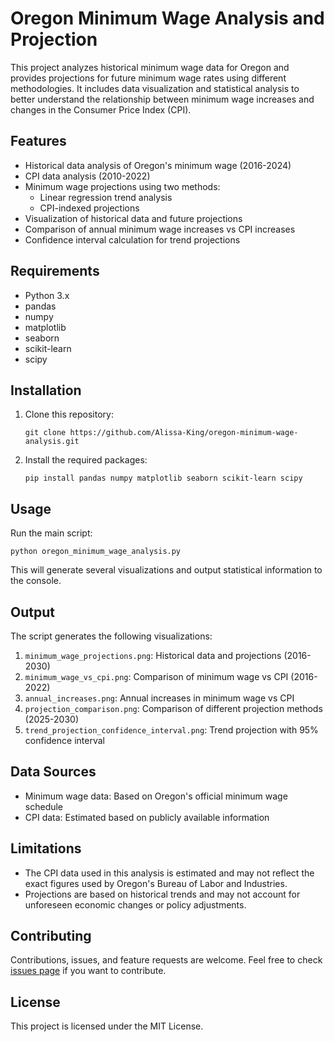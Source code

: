 # Oregon Minimum Wage Analysis and Projection

This project analyzes historical minimum wage data for Oregon and provides projections for future minimum wage rates using different methodologies. It includes data visualization and statistical analysis to better understand the relationship between minimum wage increases and changes in the Consumer Price Index (CPI).

## Features

- Historical data analysis of Oregon's minimum wage (2016-2024)
- CPI data analysis (2010-2022)
- Minimum wage projections using two methods:
  - Linear regression trend analysis
  - CPI-indexed projections
- Visualization of historical data and future projections
- Comparison of annual minimum wage increases vs CPI increases
- Confidence interval calculation for trend projections

## Requirements

- Python 3.x
- pandas
- numpy
- matplotlib
- seaborn
- scikit-learn
- scipy

## Installation

1. Clone this repository:
   ```
   git clone https://github.com/Alissa-King/oregon-minimum-wage-analysis.git
   ```
2. Install the required packages:
   ```
   pip install pandas numpy matplotlib seaborn scikit-learn scipy
   ```

## Usage

Run the main script:

```
python oregon_minimum_wage_analysis.py
```

This will generate several visualizations and output statistical information to the console.

## Output

The script generates the following visualizations:

1. `minimum_wage_projections.png`: Historical data and projections (2016-2030)
2. `minimum_wage_vs_cpi.png`: Comparison of minimum wage vs CPI (2016-2022)
3. `annual_increases.png`: Annual increases in minimum wage vs CPI
4. `projection_comparison.png`: Comparison of different projection methods (2025-2030)
5. `trend_projection_confidence_interval.png`: Trend projection with 95% confidence interval

## Data Sources

- Minimum wage data: Based on Oregon's official minimum wage schedule
- CPI data: Estimated based on publicly available information

## Limitations

- The CPI data used in this analysis is estimated and may not reflect the exact figures used by Oregon's Bureau of Labor and Industries.
- Projections are based on historical trends and may not account for unforeseen economic changes or policy adjustments.

## Contributing

Contributions, issues, and feature requests are welcome. Feel free to check [issues page](https://github.com/yourusername/oregon-minimum-wage-analysis/issues) if you want to contribute.

## License

This project is licensed under the MIT License.
